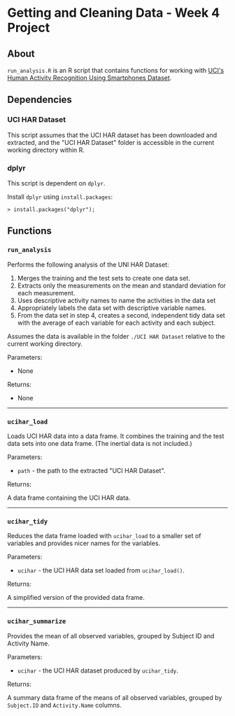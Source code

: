 # Getting and Cleaning Data - Week 4 Project

## About

`run_analysis.R` is an R script that contains functions for working with [UCI's Human Activity Recognition Using Smartphones Dataset](http://archive.ics.uci.edu/ml/datasets/Human+Activity+Recognition+Using+Smartphones).

## Dependencies

### UCI HAR Dataset

This script assumes that the UCI HAR dataset has been downloaded and extracted, and the "UCI HAR Dataset" folder is accessible in the current working directory within R.

### dplyr

This script is dependent on `dplyr`.

Install `dplyr` using `install.packages`:

    > install.packages("dplyr");

## Functions

### `run_analysis`

Performs the following analysis of the UNI HAR Dataset:

1. Merges the training and the test sets to create one data set.
2. Extracts only the measurements on the mean and standard deviation for each measurement.
3. Uses descriptive activity names to name the activities in the data set
4. Appropriately labels the data set with descriptive variable names.
5. From the data set in step 4, creates a second, independent tidy data set with the average of each variable for each activity and each subject.

Assumes the data is available in the folder `./UCI HAR Dataset` relative to the current working directory.

Parameters:

* None

Returns:

* None

<hr/>

### `ucihar_load`

Loads UCI HAR data into a data frame. It combines the training and the test data sets into one data frame. (The inertial data is not included.)

Parameters:
* `path` - the path to the extracted "UCI HAR Dataset".

Returns:

A data frame containing the UCI HAR data.

<hr/>

### `ucihar_tidy`

Reduces the data frame loaded with `ucihar_load` to a smaller set of variables and provides nicer names for the variables.

Parameters:

* `ucihar` - the UCI HAR data set loaded from `ucihar_load()`.

Returns:

A simplified version of the provided data frame.

<hr/>

### `ucihar_summarize`

Provides the mean of all observed variables, grouped by Subject ID and Activity Name.

Parameters:

* `ucihar` - the UCI HAR dataset produced by `ucihar_tidy`.

Returns:

A summary data frame of the means of all observed variables, grouped by `Subject.ID` and `Activity.Name` columns.

